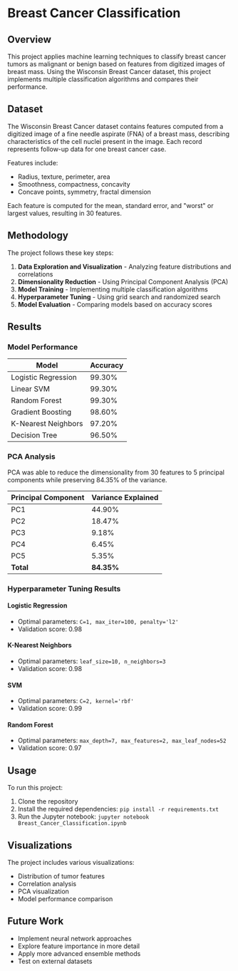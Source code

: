 # Breast Cancer Classification

## Overview
This project applies machine learning techniques to classify breast cancer tumors as malignant or benign based on features from digitized images of breast mass. Using the Wisconsin Breast Cancer dataset, this project implements multiple classification algorithms and compares their performance.

## Dataset
The Wisconsin Breast Cancer dataset contains features computed from a digitized image of a fine needle aspirate (FNA) of a breast mass, describing characteristics of the cell nuclei present in the image. Each record represents follow-up data for one breast cancer case.

Features include:
- Radius, texture, perimeter, area
- Smoothness, compactness, concavity
- Concave points, symmetry, fractal dimension

Each feature is computed for the mean, standard error, and "worst" or largest values, resulting in 30 features.

## Methodology
The project follows these key steps:
1. **Data Exploration and Visualization** - Analyzing feature distributions and correlations
2. **Dimensionality Reduction** - Using Principal Component Analysis (PCA) 
3. **Model Training** - Implementing multiple classification algorithms
4. **Hyperparameter Tuning** - Using grid search and randomized search
5. **Model Evaluation** - Comparing models based on accuracy scores

## Results

### Model Performance
| Model                 | Accuracy |
|-----------------------|----------|
| Logistic Regression   | 99.30%   |
| Linear SVM            | 99.30%   |
| Random Forest         | 99.30%   |
| Gradient Boosting     | 98.60%   |
| K-Nearest Neighbors   | 97.20%   |
| Decision Tree         | 96.50%   |

### PCA Analysis
PCA was able to reduce the dimensionality from 30 features to 5 principal components while preserving 84.35% of the variance.

| Principal Component | Variance Explained |
|---------------------|-------------------|
| PC1                 | 44.90%            |
| PC2                 | 18.47%            |
| PC3                 | 9.18%             |
| PC4                 | 6.45%             |
| PC5                 | 5.35%             |
| **Total**           | **84.35%**        |

### Hyperparameter Tuning Results

#### Logistic Regression
- Optimal parameters: `C=1, max_iter=100, penalty='l2'`
- Validation score: 0.98

#### K-Nearest Neighbors
- Optimal parameters: `leaf_size=10, n_neighbors=3`
- Validation score: 0.98

#### SVM
- Optimal parameters: `C=2, kernel='rbf'`
- Validation score: 0.99

#### Random Forest
- Optimal parameters: `max_depth=7, max_features=2, max_leaf_nodes=52`
- Validation score: 0.97

## Usage
To run this project:
1. Clone the repository
2. Install the required dependencies: `pip install -r requirements.txt`
3. Run the Jupyter notebook: `jupyter notebook Breast_Cancer_Classification.ipynb`

## Visualizations
The project includes various visualizations:
- Distribution of tumor features
- Correlation analysis
- PCA visualization
- Model performance comparison

## Future Work
- Implement neural network approaches
- Explore feature importance in more detail
- Apply more advanced ensemble methods
- Test on external datasets
